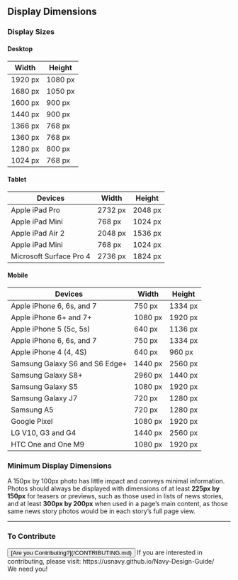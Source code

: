 ## Display Dimensions

### Display Sizes

#### Desktop

| Width      | Height  |
| -----------| --------|
| 1920 px    | 1080 px |
| 1680 px    | 1050 px |
| 1600 px    | 900 px  |
| 1440 px    | 900 px  |
| 1366 px    | 768 px  |
| 1360 px    | 768 px  |
| 1280 px    | 800 px  |
| 1024 px    | 768 px  |

#### Tablet

| Devices                         | Width       | Height     |
| ------------------------------- |-------------| -----------|
| Apple iPad Pro                  | 2732 px     | 2048 px    |
| Apple iPad Mini                 | 768 px      | 1024 px    |
| Apple iPad Air 2                | 2048 px     | 1536 px    |
| Apple iPad Mini                 | 768 px      | 1024 px    |
| Microsoft Surface Pro 4         | 2736 px     | 1824 px    |

#### Mobile


| Devices                                 | Width      | Height     |
| --------------------------------------- |------------| -----------|
| Apple iPhone 6, 6s, and 7               | 750 px     | 1334 px    |
| Apple iPhone 6+ and 7+                  | 1080 px    | 1920 px    |
| Apple iPhone 5 (5c, 5s)                 | 640 px     | 1136 px    |
| Apple iPhone 6, 6s, and 7               | 750 px     | 1334 px    |
| Apple iPhone 4 (4, 4S)                  | 640 px     | 960 px     |
| Samsung Galaxy S6 and S6 Edge+          | 1440 px    | 2560 px    |
| Samsung Galaxy S8+                      | 2960 px    | 1440 px    |
| Samsung Galaxy S5                       | 1080 px    | 1920 px    |
| Samsung Galaxy J7                       | 720 px     | 1280 px    |
| Samsung A5                              | 720 px     | 1280 px    |
| Google Pixel                            | 1080 px    | 1920 px    |
| LG V10, G3 and G4                       | 1440 px    | 2560 px    |
| HTC One and One M9                      | 1080 px    | 1920 px    |

### Minimum Display Dimensions

A 150px by 100px photo has little impact and conveys minimal
information. Photos should always be displayed with dimensions
of at least **225px by 150px** for teasers or previews, such as
those used in lists of news stories, and at least **300px by
200px** when used in a page’s main content, as those same news
story photos would be in each story’s full page view.

<hr>

### To Contribute<br>
<button id="contribute-guidance">
[Are you Contributing?](/CONTRIBUTING.md)
</button>  
<span class="contribute-comment">If you are interested in contributing, please visit: https://usnavy.github.io/Navy-Design-Guide/ <br>We need you!</span>
<br>
<br>
